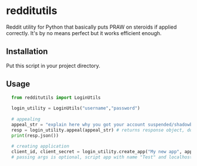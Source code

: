 # redditutils
Reddit utility for Python that basically puts PRAW on steroids if applied correctly.
It's by no means perfect but it works efficient enough.

## Installation

Put this script in your project directory.

## Usage

```python
  from redditutils import LoginUtils
  
  login_utility = LoginUtils("username","password")
  
  # appealing
  appeal_str = "explain here why you got your account suspended/shadowbaned and why it should be reinstated"
  resp = login_utility.appeal(appeal_str) # returns response object, do this if debug is needed:
  print(resp.json())
  
  # creating application
  client_id, client_secret = login_utility.create_app("My new app", app_type="script", desc="Some description", about_url="example.com", redir_uri="some redirect uri") #redir_uri is defaulted to localhost:8080
  # passing args is optional, script app with name "Test" and localhost redirect uri is created if nothing is passed
  
```
